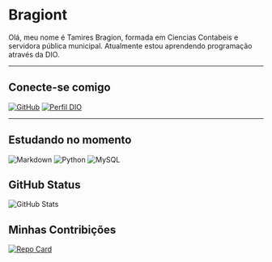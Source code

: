 # Bragiont


Olá, meu nome é Tamires Bragion, formada em Ciencias Contabeis e servidora pública municipal. Atualmente estou aprendendo programação através da DIO.

---

## Conecte-se comigo

[![GitHub](https://img.shields.io/badge/GitHbt-000?style=for-the-badge&logo=github&logoColor=white)](+https://github.com/Bragiont) 
[![Perfil DIO](https://img.shields.io/badge/-Meu%20Perfil%20na%20DIO-000?style=for-the-badge)](ttps://www.dio.me/users/tmenezes_foto/)

---

## Estudando no momento

![Markdown](https://img.shields.io/badge/Markdown-000?style=for-the-badge&logo=markdown)
![Python](https://img.shields.io/badge/Python-000?style=for-the-badge&logo=python) 
![MySQL](https://img.shields.io/badge/MySQL-000?style=for-the-badge&logo=mysql&logoColor=white)

## GitHub Status

![GitHub Stats](https://github-readme-stats.vercel.app/api?username=bragiont&theme=transparent&bg_color=000&border_color=30A3DC&show_icons=true&icon_color=fff&title_color=fff&text_color=FFF&hide_title=true)


## Minhas Contribições

[![Repo Card](https://github-readme-stats.vercel.app/api/pin/?username=Bragiont&repo=dio-lab-open-source&bg_color=000&border_color=fff&show_icons=true&icon_color=fff&title_color=fff&text_color=FFF)](https://github.com/bragiont/dio-lab-open-source)
